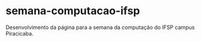 # semana-computacao-ifsp
Desenvolvimento da página para a semana da computação do IFSP campus Piracicaba.
